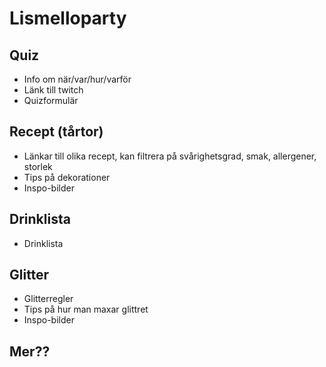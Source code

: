 # Lismelloparty

## Quiz

* Info om när/var/hur/varför
* Länk till twitch
* Quizformulär

## Recept (tårtor)

* Länkar till olika recept, kan filtrera på svårighetsgrad, smak, allergener, storlek
* Tips på dekorationer
* Inspo-bilder

## Drinklista

* Drinklista

## Glitter

* Glitterregler
* Tips på hur man maxar glittret
* Inspo-bilder

## Mer??
